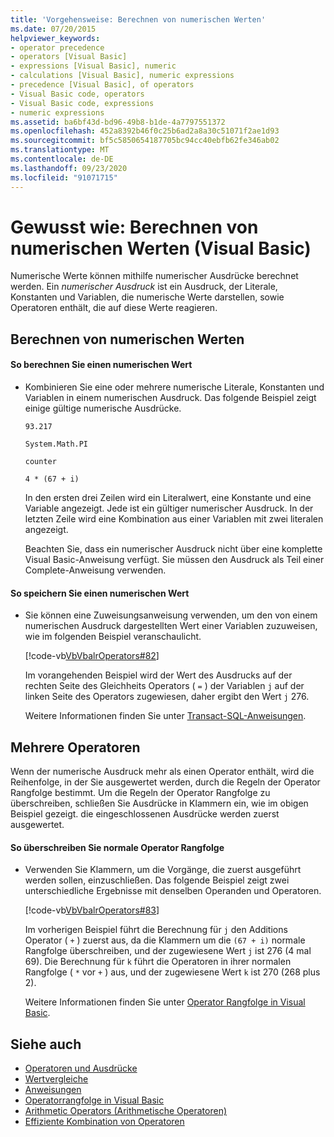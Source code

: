 ```yaml
---
title: 'Vorgehensweise: Berechnen von numerischen Werten'
ms.date: 07/20/2015
helpviewer_keywords:
- operator precedence
- operators [Visual Basic]
- expressions [Visual Basic], numeric
- calculations [Visual Basic], numeric expressions
- precedence [Visual Basic], of operators
- Visual Basic code, operators
- Visual Basic code, expressions
- numeric expressions
ms.assetid: ba6bf43d-bd96-49b8-b1de-4a7797551372
ms.openlocfilehash: 452a8392b46f0c25b6ad2a8a30c51071f2ae1d93
ms.sourcegitcommit: bf5c5850654187705bc94cc40ebfb62fe346ab02
ms.translationtype: MT
ms.contentlocale: de-DE
ms.lasthandoff: 09/23/2020
ms.locfileid: "91071715"
---
```

# <a name="how-to-calculate-numeric-values-visual-basic"></a>Gewusst wie: Berechnen von numerischen Werten (Visual Basic)

Numerische Werte können mithilfe numerischer Ausdrücke berechnet werden. Ein *numerischer Ausdruck* ist ein Ausdruck, der Literale, Konstanten und Variablen, die numerische Werte darstellen, sowie Operatoren enthält, die auf diese Werte reagieren.  
  
## <a name="calculating-numeric-values"></a>Berechnen von numerischen Werten  
  
#### <a name="to-calculate-a-numeric-value"></a>So berechnen Sie einen numerischen Wert  
  
- Kombinieren Sie eine oder mehrere numerische Literale, Konstanten und Variablen in einem numerischen Ausdruck. Das folgende Beispiel zeigt einige gültige numerische Ausdrücke.  
  
     `93.217`  
  
     `System.Math.PI`  
  
     `counter`  
  
     `4 * (67 + i)`  
  
     In den ersten drei Zeilen wird ein Literalwert, eine Konstante und eine Variable angezeigt. Jede ist ein gültiger numerischer Ausdruck. In der letzten Zeile wird eine Kombination aus einer Variablen mit zwei literalen angezeigt.  
  
     Beachten Sie, dass ein numerischer Ausdruck nicht über eine komplette Visual Basic-Anweisung verfügt. Sie müssen den Ausdruck als Teil einer Complete-Anweisung verwenden.  
  
#### <a name="to-store-a-numeric-value"></a>So speichern Sie einen numerischen Wert  
  
- Sie können eine Zuweisungsanweisung verwenden, um den von einem numerischen Ausdruck dargestellten Wert einer Variablen zuzuweisen, wie im folgenden Beispiel veranschaulicht.  
  
     [!code-vb[VbVbalrOperators#82](~/samples/snippets/visualbasic/VS_Snippets_VBCSharp/VbVbalrOperators/VB/Class1.vb#82)]  
  
     Im vorangehenden Beispiel wird der Wert des Ausdrucks auf der rechten Seite des Gleichheits Operators ( `=` ) der Variablen `j` auf der linken Seite des Operators zugewiesen, daher ergibt den Wert `j` 276.  
  
     Weitere Informationen finden Sie unter [Transact-SQL-Anweisungen](../../../language-reference/statements/index.md).  
  
## <a name="multiple-operators"></a>Mehrere Operatoren  

 Wenn der numerische Ausdruck mehr als einen Operator enthält, wird die Reihenfolge, in der Sie ausgewertet werden, durch die Regeln der Operator Rangfolge bestimmt. Um die Regeln der Operator Rangfolge zu überschreiben, schließen Sie Ausdrücke in Klammern ein, wie im obigen Beispiel gezeigt. die eingeschlossenen Ausdrücke werden zuerst ausgewertet.  
  
#### <a name="to-override-normal-operator-precedence"></a>So überschreiben Sie normale Operator Rangfolge  
  
- Verwenden Sie Klammern, um die Vorgänge, die zuerst ausgeführt werden sollen, einzuschließen. Das folgende Beispiel zeigt zwei unterschiedliche Ergebnisse mit denselben Operanden und Operatoren.  
  
     [!code-vb[VbVbalrOperators#83](~/samples/snippets/visualbasic/VS_Snippets_VBCSharp/VbVbalrOperators/VB/Class1.vb#83)]  
  
     Im vorherigen Beispiel führt die Berechnung für `j` den Additions Operator ( `+` ) zuerst aus, da die Klammern um die `(67 + i)` normale Rangfolge überschreiben, und der zugewiesene Wert `j` ist 276 (4 mal 69). Die Berechnung für `k` führt die Operatoren in ihrer normalen Rangfolge ( `*` vor `+` ) aus, und der zugewiesene Wert `k` ist 270 (268 plus 2).  
  
     Weitere Informationen finden Sie unter [Operator Rangfolge in Visual Basic](../../../language-reference/operators/operator-precedence.md).  
  
## <a name="see-also"></a>Siehe auch

- [Operatoren und Ausdrücke](index.md)
- [Wertvergleiche](value-comparisons.md)
- [Anweisungen](../../../language-reference/statements/index.md)
- [Operatorrangfolge in Visual Basic](../../../language-reference/operators/operator-precedence.md)
- [Arithmetic Operators (Arithmetische Operatoren)](../../../language-reference/operators/arithmetic-operators.md)
- [Effiziente Kombination von Operatoren](efficient-combination-of-operators.md)

